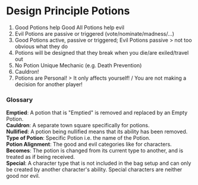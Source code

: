 # Design Principle Potions
1. Good Potions help Good
   All Potions help evil
2. Evil Potions are passive or triggered (vote/nominate/madness/...)
3. Good Potions active, passive or triggered; Evil Potions passive > not too obvious what they do
4. Potions will be designed that they break when you die/are exiled/travel out
5. No Potion Unique Mechanic (e.g. Death Prevention)
6. Cauldron!
7. Potions are Personal! > It only affects yourself! / You are not making a decision for another player!

### Glossary
**Emptied**: A potion that is "Emptied" is removed and replaced by an Empty Potion.  
**Cauldron**: A separate town square specifically for potions.  
**Nullified**: A potion being nullified means that its ability has been removed.  
**Type of Potion**: Specific Potion i.e. the name of the Potion.  
**Potion Alignment**: The good and evil categories like for characters.  
**Becomes**: The potion is changed from its current type to another, and is treated as if being received.  
**Special**: A character type that is not included in the bag setup and can only be created by another character's ability. Special characters are neither good nor evil.  

